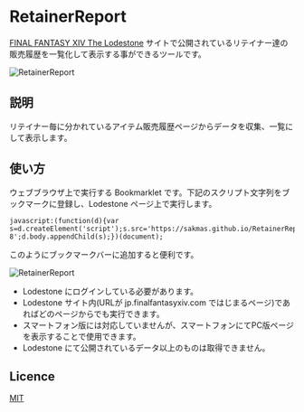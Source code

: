 # RetainerReport

[FINAL FANTASY XIV The Lodestone](http://jp.finalfantasyxiv.com/lodestone/) サイトで公開されているリテイナー達の販売履歴を一覧化して表示する事ができるツールです。

![RetainerReport](https://sakmas.github.io/RetainerReport/images/screen2.png)

## 説明

リテイナー毎に分かれているアイテム販売履歴ページからデータを収集、一覧にして表示します。

## 使い方

ウェブブラウザ上で実行する Bookmarklet です。下記のスクリプト文字列をブックマークに登録し、Lodestone ページ上で実行します。

    javascript:(function(d){var s=d.createElement('script');s.src='https://sakmas.github.io/RetainerReport/dist/main.bundle.js';s.charset='utf-8';d.body.appendChild(s);})(document);

このようにブックマークバーに追加すると便利です。

![RetainerReport](https://sakmas.github.io/RetainerReport/images/screen1.png)

* Lodestone にログインしている必要があります。
* Lodestone サイト内(URLが jp.finalfantasyxiv.com ではじまるページ)であればどのページからでも実行できます。
* スマートフォン版には対応していませんが、スマートフォンにてPC版ページを表示することで使用できます。
* Lodestone にて公開されているデータ以上のものは取得できません。

## Licence

[MIT](https://github.com/sakmas/RetainerReport/blob/master/LICENSE)
